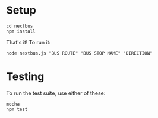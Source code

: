 # Setup

    cd nextbus
    npm install

That's it! To run it:

    node nextbus.js "BUS ROUTE" "BUS STOP NAME" "DIRECTION"

# Testing

To run the test suite, use either of these:

    mocha
    npm test
